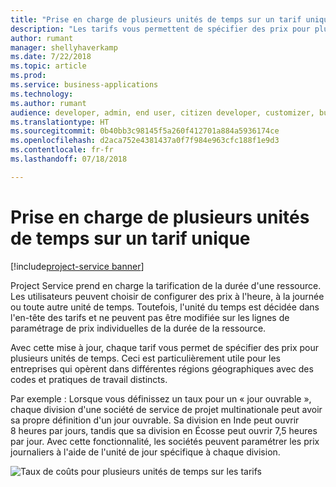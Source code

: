 ```yaml
---
title: "Prise en charge de plusieurs unités de temps sur un tarif unique"
description: "Les tarifs vous permettent de spécifier des prix pour plusieurs unités de temps"
author: rumant
manager: shellyhaverkamp
ms.date: 7/22/2018
ms.topic: article
ms.prod: 
ms.service: business-applications
ms.technology: 
ms.author: rumant
audience: developer, admin, end user, citizen developer, customizer, business analyst, IT pro
ms.translationtype: HT
ms.sourcegitcommit: 0b40bb3c98145f5a260f412701a884a5936174ce
ms.openlocfilehash: d2aca752e4381437a0f7f984e963cfc188f1e9d3
ms.contentlocale: fr-fr
ms.lasthandoff: 07/18/2018

---
```

#   <a name="support-for-multiple-time-units-on-a-single-price-list"></a>Prise en charge de plusieurs unités de temps sur un tarif unique

[!include[project-service banner](../../../includes/project-service.md)]




Project Service prend en charge la tarification de la durée d'une ressource. Les utilisateurs peuvent choisir de configurer des prix à l'heure, à la journée ou toute autre unité de temps. Toutefois, l'unité du temps est décidée dans l'en-tête des tarifs et ne peuvent pas être modifiée sur les lignes de paramétrage de prix individuelles de la durée de la ressource. 

Avec cette mise à jour, chaque tarif vous permet de spécifier des prix pour plusieurs unités de temps. Ceci est particulièrement utile pour les entreprises qui opèrent dans différentes régions géographiques avec des codes et pratiques de travail distincts. 

Par exemple : Lorsque vous définissez un taux pour un « jour ouvrable », chaque division d'une société de service de projet multinationale peut avoir sa propre définition d'un jour ouvrable. Sa division en Inde peut ouvrir 8 heures par jours, tandis que sa division en Écosse peut ouvrir 7,5 heures par jour. Avec cette fonctionnalité, les sociétés peuvent paramétrer les prix journaliers à l'aide de l'unité de jour spécifique à chaque division.

![Taux de coûts pour plusieurs unités de temps sur les tarifs](media/multiple-time-unit-on-pricelist.png "Taux de coûts pour plusieurs unités de temps sur les tarifs")
<!-- Picture 2 -->

